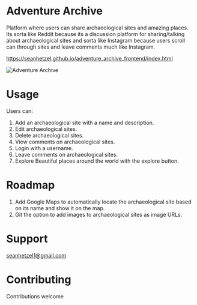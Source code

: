 # Adventure Archive

Platform where users can share archaeological sites and amazing places. Its sorta like Reddit because its a discussion platform for sharing/talking about archaeological sites and sorta like Instagram because users scroll can through sites and leave comments much like Instagram.

https://seanhetzel.github.io/adventure_archive_frontend/index.html

![Adventure Archive](adventure-archive-screenshot-2.PNG)

# Usage

Users can:

1. Add an archaeological site with a name and description.
2. Edit archaeological sites.
3. Delete archaeological sites.
4. View comments on archaeological sites.
5. Login with a username.
6. Leave comments on archaeological sites.
7. Explore Beautiful places around the world with the explore button.

# Roadmap

1. Add Google Maps to automatically locate the archaeological site based on its name and show it on the map.
2. Git the option to add images to archaeological sites as image URLs.

# Support

seanhetzel1@gmail.com

# Contributing

Contributions welcome
